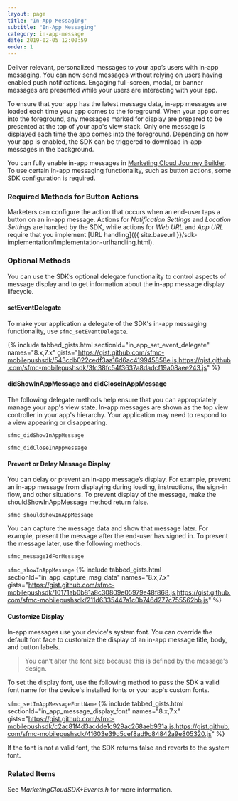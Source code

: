 ```yaml
---
layout: page
title: "In-App Messaging"
subtitle: "In-App Messaging"
category: in-app-message
date: 2019-02-05 12:00:59
order: 1
---
```


Deliver relevant, personalized messages to your app’s users with in-app messaging. You can now send messages without relying on users having enabled push notifications. Engaging full-screen, modal, or banner messages are presented while your users are interacting with your app.

To ensure that your app has the latest message data, in-app messages are loaded each time your app comes to the foreground. When your app comes into the foreground, any messages marked for display are prepared to be presented at the top of your app's view stack. Only one message is displayed each time the app comes into the foreground. Depending on how your app is enabled, the SDK can be triggered to download in-app messages in the background.

You can fully enable in-app messages in [Marketing Cloud Journey Builder](https://help.salesforce.com/articleView?id=mc_jb_configure_inapp_in_journey_builder.htm&type=5). To use certain in-app messaging functionality, such as button actions, some SDK configuration is required.

### Required Methods for Button Actions
Marketers can configure the action that occurs when an end-user taps a button on an in-app message. Actions for *Notification Settings* and *Location Settings* are handled by the SDK, while actions for *Web URL* and *App URL* require that you implement [URL handling]({{ site.baseurl }}/sdk-implementation/implementation-urlhandling.html).

### Optional Methods

You can use the SDK’s optional delegate functionality to control aspects of message display and to get information about the in-app message display lifecycle.

#### setEventDelegate

To make your application a delegate of the SDK's in-app messaging functionality, use `sfmc_setEventDelegate`.

{% include tabbed_gists.html sectionId="in_app_set_event_delegate" names="8.x,7.x" gists="https://gist.github.com/sfmc-mobilepushsdk/543cdb022cedf3aa16d6ac419945858e.js,https://gist.github.com/sfmc-mobilepushsdk/3fc38fc54f3637a8dadcf19a08aee243.js" %}

#### didShowInAppMessage and didCloseInAppMessage
The following delegate methods help ensure that you can appropriately manage your app's view state. In-app messages are shown as the top view controller in your app's hierarchy. Your application may need to respond to a view appearing or disappearing.

`sfmc_didShowInAppMessage`

`sfmc_didCloseInAppMessage`
<script src="https://gist.github.com/sfmc-mobilepushsdk/7ed692c0cc01f58583f175f06a8f71a1.js"></script>

#### Prevent or Delay Message Display
You can delay or prevent an in-app message’s display. For example, prevent an in-app message from displaying during loading, instructions, the sign-in flow, and other situations. To prevent display of the message, make the shouldShowInAppMessage method return false.

`sfmc_shouldShowInAppMessage`
<script src="https://gist.github.com/sfmc-mobilepushsdk/ad9cf5dce00d9650a73ecb4d701169b7.js"></script>

You can capture the message data and show that message later. For example, present the message after the end-user has signed in. To present the message later, use the following methods.

`sfmc_messageIdForMessage`

`sfmc_showInAppMessage`
{% include tabbed_gists.html sectionId="in_app_capture_msg_data" names="8.x,7.x" gists="https://gist.github.com/sfmc-mobilepushsdk/10171ab0b81a8c30809e05979e48f868.js,https://gist.github.com/sfmc-mobilepushsdk/211d6335447a1c0b746d277c755562bb.js" %}

#### Customize Display

In-app messages use your device's system font. You can override the default font face to customize the display of an in-app message title, body, and button labels.

> You can’t alter the font size because this is defined by the message's design.

To set the display font, use the following method to pass the SDK a valid font name for the device's installed fonts or your app's custom fonts.

`sfmc_setInAppMessageFontName`
{% include tabbed_gists.html sectionId="in_app_message_display_font" names="8.x,7.x" gists="https://gist.github.com/sfmc-mobilepushsdk/c2ac81f4d3acdde1c929ac268aeb931a.js,https://gist.github.com/sfmc-mobilepushsdk/41603e39d5cef8ad9c84842a9e805320.js" %}

If the font is not a valid font, the SDK returns false and reverts to the system font.

### Related Items
See _MarketingCloudSDK+Events.h_ for more information.

